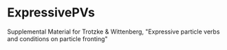 # ExpressivePVs
Supplemental Material for Trotzke &amp; Wittenberg, "Expressive particle verbs and conditions on particle fronting"
